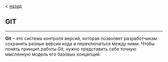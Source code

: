 < [назад](./readme.md)

## **GIT**

---
**Git** – это система контроля версий, которая позволяет разработчикам сохранять разные версии кода и переключаться между ними. Чтобы понять принцип работы Git, нужно представить себе точную мысленную модель его базовых концепций.